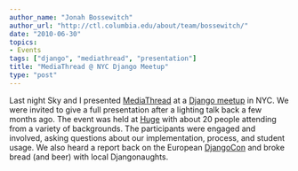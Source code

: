 ```yaml
---
author_name: "Jonah Bossewitch"
author_url: "http://ctl.columbia.edu/about/team/bossewitch/"
date: "2010-06-30"
topics: 
- Events
tags: ["django", "mediathread", "presentation"]
title: "MediaThread @ NYC Django Meetup"
type: "post"
---
```


<p>Last night Sky and I presented <a
href="http://ccnmtl.columbia.edu/compiled/projects/composition_with_video_images.html">MediaThread</a>
at a <a href="http://www.djangonyc.org/calendar/13794476/">Django
meetup</a> in <span class="caps">NYC.</span> We were invited to give a
full presentation after a lighting talk back a few months ago. The
event was held at <a href="http://www.hugeinc.com/">Huge</a> with
about 20 people attending from a variety of backgrounds. The
participants were engaged and involved, asking questions about our
implementation, process, and student usage.  We also heard a report
back on the European <a href="http://djangocon.eu/">DjangoCon</a> and
broke bread (and beer) with local Djangonaughts. </p>
